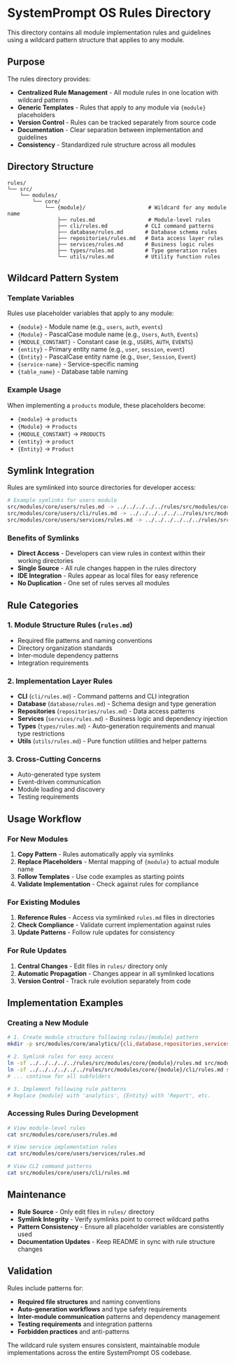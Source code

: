 # SystemPrompt OS Rules Directory

This directory contains all module implementation rules and guidelines using a wildcard pattern structure that applies to any module.

## Purpose

The rules directory provides:
- **Centralized Rule Management** - All module rules in one location with wildcard patterns
- **Generic Templates** - Rules that apply to any module via `{module}` placeholders
- **Version Control** - Rules can be tracked separately from source code
- **Documentation** - Clear separation between implementation and guidelines
- **Consistency** - Standardized rule structure across all modules

## Directory Structure

```
rules/
└── src/
    └── modules/
        └── core/
            └── {module}/                    # Wildcard for any module name
                ├── rules.md                 # Module-level rules
                ├── cli/rules.md            # CLI command patterns
                ├── database/rules.md       # Database schema rules
                ├── repositories/rules.md   # Data access layer rules
                ├── services/rules.md       # Business logic rules
                ├── types/rules.md          # Type generation rules
                └── utils/rules.md          # Utility function rules
```

## Wildcard Pattern System

### Template Variables
Rules use placeholder variables that apply to any module:
- `{module}` - Module name (e.g., `users`, `auth`, `events`)
- `{Module}` - PascalCase module name (e.g., `Users`, `Auth`, `Events`)
- `{MODULE_CONSTANT}` - Constant case (e.g., `USERS`, `AUTH`, `EVENTS`)
- `{entity}` - Primary entity name (e.g., `user`, `session`, `event`)
- `{Entity}` - PascalCase entity name (e.g., `User`, `Session`, `Event`)
- `{service-name}` - Service-specific naming
- `{table_name}` - Database table naming

### Example Usage
When implementing a `products` module, these placeholders become:
- `{module}` → `products`
- `{Module}` → `Products`
- `{MODULE_CONSTANT}` → `PRODUCTS`
- `{entity}` → `product`
- `{Entity}` → `Product`

## Symlink Integration

Rules are symlinked into source directories for developer access:
```bash
# Example symlinks for users module
src/modules/core/users/rules.md -> ../../../../../rules/src/modules/core/{module}/rules.md
src/modules/core/users/cli/rules.md -> ../../../../../../rules/src/modules/core/{module}/cli/rules.md
src/modules/core/users/services/rules.md -> ../../../../../../rules/src/modules/core/{module}/services/rules.md
```

### Benefits of Symlinks
- **Direct Access** - Developers can view rules in context within their working directories
- **Single Source** - All rule changes happen in the rules directory
- **IDE Integration** - Rules appear as local files for easy reference
- **No Duplication** - One set of rules serves all modules

## Rule Categories

### 1. Module Structure Rules (`rules.md`)
- Required file patterns and naming conventions
- Directory organization standards
- Inter-module dependency patterns
- Integration requirements

### 2. Implementation Layer Rules
- **CLI** (`cli/rules.md`) - Command patterns and CLI integration
- **Database** (`database/rules.md`) - Schema design and type generation
- **Repositories** (`repositories/rules.md`) - Data access patterns
- **Services** (`services/rules.md`) - Business logic and dependency injection
- **Types** (`types/rules.md`) - Auto-generation requirements and manual type restrictions
- **Utils** (`utils/rules.md`) - Pure function utilities and helper patterns

### 3. Cross-Cutting Concerns
- Auto-generated type system
- Event-driven communication
- Module loading and discovery
- Testing requirements

## Usage Workflow

### For New Modules
1. **Copy Pattern** - Rules automatically apply via symlinks
2. **Replace Placeholders** - Mental mapping of `{module}` to actual module name
3. **Follow Templates** - Use code examples as starting points
4. **Validate Implementation** - Check against rules for compliance

### For Existing Modules
1. **Reference Rules** - Access via symlinked `rules.md` files in directories
2. **Check Compliance** - Validate current implementation against rules
3. **Update Patterns** - Follow rule updates for consistency

### For Rule Updates
1. **Central Changes** - Edit files in `rules/` directory only
2. **Automatic Propagation** - Changes appear in all symlinked locations
3. **Version Control** - Track rule evolution separately from code

## Implementation Examples

### Creating a New Module
```bash
# 1. Create module structure following rules/{module} pattern
mkdir -p src/modules/core/analytics/{cli,database,repositories,services,types,utils}

# 2. Symlink rules for easy access
ln -sf ../../../../../rules/src/modules/core/{module}/rules.md src/modules/core/analytics/rules.md
ln -sf ../../../../../../rules/src/modules/core/{module}/cli/rules.md src/modules/core/analytics/cli/rules.md
# ... continue for all subfolders

# 3. Implement following rule patterns
# Replace {module} with 'analytics', {Entity} with 'Report', etc.
```

### Accessing Rules During Development
```bash
# View module-level rules
cat src/modules/core/users/rules.md

# View service implementation rules
cat src/modules/core/users/services/rules.md

# View CLI command patterns
cat src/modules/core/users/cli/rules.md
```

## Maintenance

- **Rule Source** - Only edit files in `rules/` directory
- **Symlink Integrity** - Verify symlinks point to correct wildcard paths
- **Pattern Consistency** - Ensure all placeholder variables are consistently used
- **Documentation Updates** - Keep README in sync with rule structure changes

## Validation

Rules include patterns for:
- **Required file structures** and naming conventions
- **Auto-generation workflows** and type safety requirements
- **Inter-module communication** patterns and dependency management
- **Testing requirements** and integration patterns
- **Forbidden practices** and anti-patterns

The wildcard rule system ensures consistent, maintainable module implementations across the entire SystemPrompt OS codebase.